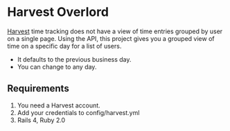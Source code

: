 # Harvest Overlord

[Harvest](http://www.harvestapp.com) time tracking does not have a view of time entries grouped by user on a single page. Using the API, this project gives you a grouped view of time on a specific day for a list of users.

- It defaults to the previous business day.
- You can change to any day.

## Requirements

1. You need a Harvest account.
2. Add your credentials to config/harvest.yml
3. Rails 4, Ruby 2.0
